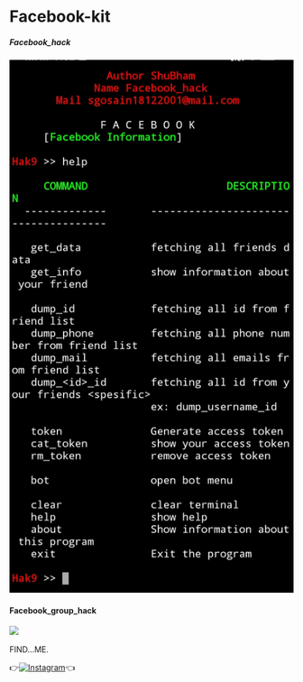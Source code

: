 # Facebook-kit

##### Facebook_hack #####
![ ](https://raw.githubusercontent.com/ShuBhamg0sain/Facebook_hack/master/Screenshot/IMG_20200925_195618.jpg)





#### Facebook_group_hack ####

![ ](https://github.com/shubhamggosai/Facebook_group_hack/blob/master/IMG_20200917_074939.jpg)


FIND...ME.


👉[![Instagram](https://img.shields.io/badge/INSTAGRAM-FOLLOW-red?style=for-the-badge&logo=instagram)](https://www.instagram.com/shubham_g0sain)👈

